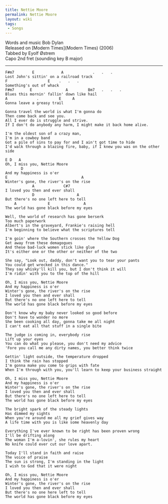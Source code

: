 ```yaml
---
title: Nettie Moore
permalink: Nettie Moore
layout: wiki
tags:
 - Songs
---
```


Words and music Bob Dylan  
Released on [Modern Times](Modern Times) (2006)  
Tabbed by Eyolf Østrem  
Capo 2nd fret (sounding key B major)

* * * * *

    F#m7        E            A             .   .   .
    Lost John's sittin' on a railroad track
    F                  E    .   .   .
    Something's out of whack
    F#m7       E               A         Bm7   .   .   .
    Blues this mornin' fallin' down like hail
    A             .         E     A
    Gonna leave a greasy trail

    Gonna travel the world is what I'm gonna do
    Then come back and see you.
    All I ever do is struggle and strive.
    If I don't do anybody any harm, I might make it back home alive.

    I'm the oldest son of a crazy man,
    I'm in a cowboy band
    Got a pile of sins to pay for and I ain't got time to hide
    I'd walk through a blazing fire, baby, if I knew you was on the other side

    E D   A
    Oh, I miss you, Nettie Moore
           D
    And my happiness is o'er
    E                                 A
    Winter's gone, the river's on the rise
                A             C#7
    I loved you then and ever shall
                D                   A
    But there's no one left here to tell
        A              E               A
    The world has gone black before my eyes

    Well, the world of research has gone berserk
    Too much paperwork
    Albert's in the graveyard, Frankie's raising hell
    I'm beginning to believe what the scriptures tell

    I'm goin' where the Southern crosses the Yellow Dog
    Get away from these demagogues
    And these bad-luck women stick like glue
    It's either one or the other or neither of the two

    She say, "Look out, daddy, don't want you to tear your pants
    You could get wrecked in this dance."
    They say whisky'll kill you, but I don't think it will
    I'm ridin' with you to the top of the hill

    Oh, I miss you, Nettie Moore
    And my happiness is o'er
    Winter's gone, the river's on the rise
    I loved you then and ever shall
    But there's no one left here to tell
    The world has gone black before my eyes

    Don't know why my baby never looked so good before
    Don't have to wonder no more
    She been cooking all day, gonna take me all night
    I can't eat all that stuff in a single bite

    The judge is coming in, everybody rise
    Lift up your eyes
    You can do what you please, you don't need my advice
    'Fore you call me any dirty names, you better think twice

    Gettin' light outside, the temperature dropped
    I think the rain has stopped
    I'm gonna make you come to grips with fate
    When I'm through with you, you'll learn to keep your business straight

    Oh, I miss you, Nettie Moore
    And my happiness is o'er
    Winter's gone, the river's on the rise
    I loved you then and ever shall
    But there's no one left here to tell
    The world has gone black before my eyes

    The bright spark of the steady lights
    Has dimmed my sights
    When you're around me all my grief gives way
    A life time with you is like some heavenly day

    Everything I've ever known to be right has been proven wrong
    I'll be drifting along
    The woman I'm a-lovin', she rules my heart
    No knife could ever cut our love apart.

    Today I'll stand in faith and raise
    The voice of praise
    The sun is strong, I'm standing in the light
    I wish to God that it were night

    Oh, I miss you, Nettie Moore
    And my happiness is o'er
    Winter's gone, the river's on the rise
    I loved you then and ever shall
    But there's no one here left to tell
    The world has gone black before my eyes
